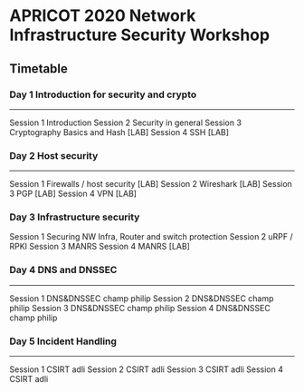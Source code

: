 # APRICOT 2020 Network Infrastructure Security Workshop

## Timetable

### Day 1 Introduction for security and crypto
----------------------------------------------------------------------
Session 1 Introduction
Session 2 Security in general
Session 3 Cryptography Basics and Hash [LAB]
Session 4 SSH [LAB]

### Day 2 Host security
----------------------------------------------------------------------
Session 1 Firewalls / host security [LAB]
Session 2 Wireshark [LAB]
Session 3 PGP [LAB]
Session 4 VPN [LAB]

### Day 3 Infrastructure security
Session 1 Securing NW Infra, Router and switch protection
Session 2 uRPF / RPKI
Session 3 MANRS
Session 4 MANRS [LAB]

### Day 4 DNS and DNSSEC
----------------------------------------------------------------------
Session 1 DNS&DNSSEC	champ philip
Session 2 DNS&DNSSEC	champ philip
Session 3 DNS&DNSSEC	champ philip
Session 4 DNS&DNSSEC	champ philip

### Day 5 Incident Handling
----------------------------------------------------------------------
Session 1 CSIRT		adli
Session 2 CSIRT		adli
Session 3 CSIRT		adli
Session 4 CSIRT		adli
